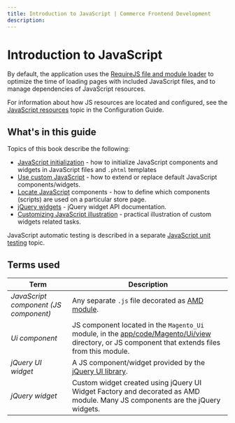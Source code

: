 ```yaml
---
title: Introduction to JavaScript | Commerce Frontend Development 
description:  
---
```


# Introduction to JavaScript

By default, the application uses the [RequireJS file and module loader] to optimize the time of loading pages with included JavaScript files, and to manage dependencies of JavaScript resources.

For information about how JS resources are located and configured, see the [JavaScript resources] topic in the Configuration Guide.

## What's in this guide

Topics of this book describe the following:

-  [JavaScript initialization] - how to initialize JavaScript components and widgets in JavaScript files and `.phtml` templates
-  [Use custom JavaScript] - how to extend or replace default JavaScript components/widgets.
-  [Locate JavaScript] components - how to define which components (scripts) are used on a particular store page.
-  [jQuery widgets] - jQuery widget API documentation.
-  [Customizing JavaScript illustration] - practical illustration of custom widgets related tasks.

JavaScript automatic testing is described in a separate [JavaScript unit testing] topic.

## Terms used

| Term                                  | Description                                        |
| ------------------------------------- |--------------------------------------------------- |
| *JavaScript component (JS component)* | Any separate `.js` file decorated as [AMD module]. |
| *Ui component*                        | JS component located in the `Magento_Ui` module, in the [app/code/Magento/Ui/view] directory, or JS component that extends files from this module. |
| *jQuery UI widget*                    | A JS component/widget provided by the [jQuery UI library]. |
| *jQuery widget*                       | Custom widget created using jQuery UI Widget Factory and decorated as AMD module. Many JS components are the jQuery widgets. |

[AMD module]: http://requirejs.org/docs/whyamd.html#amd
[`Magento_Ui`]: https://github.com/magento/magento2/blob/2.4/app/code/Magento/Ui
[app/code/Magento/Ui/view]: https://github.com/magento/magento2/blob/2.4/app/code/Magento/Ui/view
[jQuery UI library]: https://github.com/magento/magento2/blob/2.4/lib/web/jquery/jquery-ui-1.9.2.js
[jQuery Widget]: https://jqueryui.com/widget/

[RequireJS file and module loader]: http://requirejs.org/
[JavaScript resources]: resources.md

[JavaScript initialization]: init.md
[Use custom JavaScript]: custom.md
[Locate JavaScript]: debug.md
[jQuery widgets]: jquery-widgets/index.md
[Customizing JavaScript illustration]: practice.md
[JavaScript unit testing]: https://devdocs.magento.com/guides/v2.4/test/js/jasmine.html
